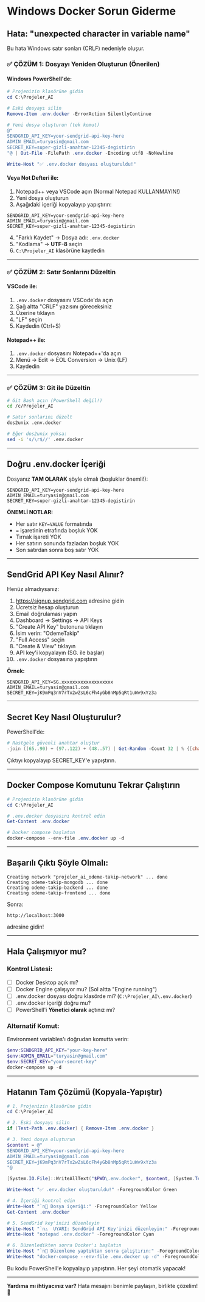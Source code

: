 # Windows Docker Sorun Giderme

## Hata: "unexpected character in variable name"

Bu hata Windows satır sonları (CRLF) nedeniyle oluşur.

### ✅ ÇÖZÜM 1: Dosyayı Yeniden Oluşturun (Önerilen)

#### Windows PowerShell'de:

```powershell
# Projenizin klasörüne gidin
cd C:\Projeler_AI

# Eski dosyayı silin
Remove-Item .env.docker -ErrorAction SilentlyContinue

# Yeni dosya oluşturun (tek komut)
@"
SENDGRID_API_KEY=your-sendgrid-api-key-here
ADMIN_EMAIL=turyasin@gmail.com
SECRET_KEY=super-gizli-anahtar-12345-degistirin
"@ | Out-File -FilePath .env.docker -Encoding utf8 -NoNewline

Write-Host "✅ .env.docker dosyası oluşturuldu!"
```

#### Veya Not Defteri ile:

1. Notepad++ veya VSCode açın (Normal Notepad KULLANMAYIN!)
2. Yeni dosya oluşturun
3. Aşağıdaki içeriği kopyalayıp yapıştırın:

```
SENDGRID_API_KEY=your-sendgrid-api-key-here
ADMIN_EMAIL=turyasin@gmail.com
SECRET_KEY=super-gizli-anahtar-12345-degistirin
```

4. "Farklı Kaydet" → Dosya adı: `.env.docker`
5. "Kodlama" → **UTF-8** seçin
6. `C:\Projeler_AI` klasörüne kaydedin

---

### ✅ ÇÖZÜM 2: Satır Sonlarını Düzeltin

#### VSCode ile:

1. `.env.docker` dosyasını VSCode'da açın
2. Sağ altta "CRLF" yazısını göreceksiniz
3. Üzerine tıklayın
4. "LF" seçin
5. Kaydedin (Ctrl+S)

#### Notepad++ ile:

1. `.env.docker` dosyasını Notepad++'da açın
2. Menü → Edit → EOL Conversion → Unix (LF)
3. Kaydedin

---

### ✅ ÇÖZÜM 3: Git ile Düzeltin

```bash
# Git Bash açın (PowerShell değil!)
cd /c/Projeler_AI

# Satır sonlarını düzelt
dos2unix .env.docker

# Eğer dos2unix yoksa:
sed -i 's/\r$//' .env.docker
```

---

## Doğru .env.docker İçeriği

Dosyanız **TAM OLARAK** şöyle olmalı (boşluklar önemli!):

```
SENDGRID_API_KEY=your-sendgrid-api-key-here
ADMIN_EMAIL=turyasin@gmail.com
SECRET_KEY=super-gizli-anahtar-12345-degistirin
```

**ÖNEMLİ NOTLAR:**
- Her satır `KEY=VALUE` formatında
- `=` işaretinin etrafında boşluk YOK
- Tırnak işareti YOK
- Her satırın sonunda fazladan boşluk YOK
- Son satırdan sonra boş satır YOK

---

## SendGrid API Key Nasıl Alınır?

Henüz almadıysanız:

1. https://signup.sendgrid.com adresine gidin
2. Ücretsiz hesap oluşturun
3. Email doğrulaması yapın
4. Dashboard → Settings → API Keys
5. "Create API Key" butonuna tıklayın
6. İsim verin: "OdemeTakip"
7. "Full Access" seçin
8. "Create & View" tıklayın
9. API key'i kopyalayın (SG. ile başlar)
10. `.env.docker` dosyasına yapıştırın

**Örnek:**
```
SENDGRID_API_KEY=SG.xxxxxxxxxxxxxxxxxxx
ADMIN_EMAIL=turyasin@gmail.com
SECRET_KEY=jK9mPq3nV7rTx2wZsL6cFh4yGb8nMp5qRt1uWv9xYz3a
```

---

## Secret Key Nasıl Oluşturulur?

PowerShell'de:
```powershell
# Rastgele güvenli anahtar oluştur
-join ((65..90) + (97..122) + (48..57) | Get-Random -Count 32 | % {[char]$_})
```

Çıktıyı kopyalayıp SECRET_KEY'e yapıştırın.

---

## Docker Compose Komutunu Tekrar Çalıştırın

```powershell
# Projenizin klasörüne gidin
cd C:\Projeler_AI

# .env.docker dosyasını kontrol edin
Get-Content .env.docker

# Docker compose başlatın
docker-compose --env-file .env.docker up -d
```

---

## Başarılı Çıktı Şöyle Olmalı:

```
Creating network "projeler_ai_odeme-takip-network" ... done
Creating odeme-takip-mongodb ... done
Creating odeme-takip-backend ... done
Creating odeme-takip-frontend ... done
```

Sonra:
```
http://localhost:3000
```
adresine gidin!

---

## Hala Çalışmıyor mu?

### Kontrol Listesi:

- [ ] Docker Desktop açık mı?
- [ ] Docker Engine çalışıyor mu? (Sol altta "Engine running")
- [ ] .env.docker dosyası doğru klasörde mi? (`C:\Projeler_AI\.env.docker`)
- [ ] .env.docker içeriği doğru mu?
- [ ] PowerShell'i **Yönetici olarak** açtınız mı?

### Alternatif Komut:

Environment variables'ı doğrudan komutta verin:

```powershell
$env:SENDGRID_API_KEY="your-key-here"
$env:ADMIN_EMAIL="turyasin@gmail.com"
$env:SECRET_KEY="your-secret-key"
docker-compose up -d
```

---

## Hatanın Tam Çözümü (Kopyala-Yapıştır)

```powershell
# 1. Projenizin klasörüne gidin
cd C:\Projeler_AI

# 2. Eski dosyayı silin
if (Test-Path .env.docker) { Remove-Item .env.docker }

# 3. Yeni dosya oluşturun
$content = @"
SENDGRID_API_KEY=your-sendgrid-api-key-here
ADMIN_EMAIL=turyasin@gmail.com
SECRET_KEY=jK9mPq3nV7rTx2wZsL6cFh4yGb8nMp5qRt1uWv9xYz3a
"@

[System.IO.File]::WriteAllText("$PWD\.env.docker", $content, [System.Text.Encoding]::UTF8)

Write-Host "✅ .env.docker oluşturuldu!" -ForegroundColor Green

# 4. İçeriği kontrol edin
Write-Host "`n📄 Dosya içeriği:" -ForegroundColor Yellow
Get-Content .env.docker

# 5. SendGrid key'inizi düzenleyin
Write-Host "`n⚠️  UYARI: SendGrid API Key'inizi düzenleyin:" -ForegroundColor Red
Write-Host "notepad .env.docker" -ForegroundColor Cyan

# 6. Düzenledikten sonra Docker'ı başlatın
Write-Host "`n🚀 Düzenleme yaptıktan sonra çalıştırın:" -ForegroundColor Yellow
Write-Host "docker-compose --env-file .env.docker up -d" -ForegroundColor Cyan
```

Bu kodu PowerShell'e kopyalayıp yapıştırın. Her şeyi otomatik yapacak!

---

**Yardıma mı ihtiyacınız var?** Hata mesajını benimle paylaşın, birlikte çözelim! 🚀
